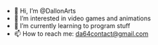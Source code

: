 - 👋 Hi, I’m @DallonArts
- 👀 I’m interested in video games and animations
- 🌱 I’m currently learning to program stuff
- 📫 How to reach me: da64contact@gmail.com

<!---
DallonArts/DallonArts is a ✨ special ✨ repository because its `README.md` (this file) appears on your GitHub profile.
You can click the Preview link to take a look at your changes.
--->
